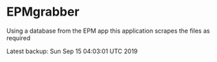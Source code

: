 # EPMgrabber
Using a database from the EPM app this application scrapes the files as required


Latest backup: Sun Sep 15 04:03:01 UTC 2019
